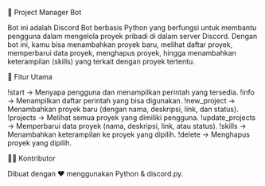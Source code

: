 📌 Project Manager Bot

Bot ini adalah Discord Bot berbasis Python yang berfungsi untuk membantu pengguna dalam mengelola proyek pribadi di dalam server Discord.
Dengan bot ini, kamu bisa menambahkan proyek baru, melihat daftar proyek, memperbarui data proyek, menghapus proyek, hingga menambahkan keterampilan (skills) yang terkait dengan proyek tertentu.

🚀 Fitur Utama

!start → Menyapa pengguna dan menampilkan perintah yang tersedia.
!info → Menampilkan daftar perintah yang bisa digunakan.
!new_project → Menambahkan proyek baru (dengan nama, deskripsi, link, dan status).
!projects → Melihat semua proyek yang dimiliki pengguna.
!update_projects → Memperbarui data proyek (nama, deskripsi, link, atau status).
!skills → Menambahkan keterampilan ke proyek yang dipilih.
!delete → Menghapus proyek yang dipilih.

👨‍💻 Kontributor

Dibuat dengan ❤️ menggunakan Python & discord.py.
